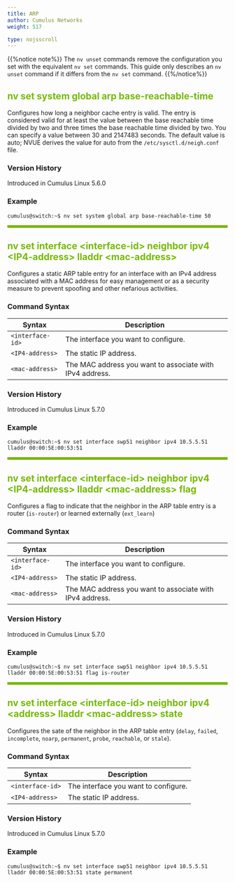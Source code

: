 ```yaml
---
title: ARP
author: Cumulus Networks
weight: 517

type: nojsscroll
---
```

<style>
h { color: RGB(118,185,0)}
</style>
{{%notice note%}}
The `nv unset` commands remove the configuration you set with the equivalent `nv set` commands. This guide only describes an `nv unset` command if it differs from the `nv set` command.
{{%/notice%}}

## <h>nv set system global arp base-reachable-time</h>

Configures how long a neighbor cache entry is valid. The entry is considered valid for at least the value between the base reachable time divided by two and three times the base reachable time divided by two. You can specify a value between 30 and 2147483 seconds. The default value is auto; NVUE derives the value for auto from the `/etc/sysctl.d/neigh.conf` file.

### Version History

Introduced in Cumulus Linux 5.6.0

### Example

```
cumulus@switch:~$ nv set system global arp base-reachable-time 50
```

<HR STYLE="BORDER: DASHED RGB(118,185,0) 0.5PX;BACKGROUND-COLOR: RGB(118,185,0);HEIGHT: 4.0PX;"/>

## <h>nv set interface \<interface-id\> neighbor ipv4 \<IP4-address\> lladdr \<mac-address\></h>

Configures a static ARP table entry for an interface with an IPv4 address associated with a MAC address for easy management or as a security measure to prevent spoofing and other nefarious activities.

### Command Syntax

| Syntax |  Description   |
| ---------  | -------------- |
| `<interface-id>` |  The interface you want to configure. |
| `<IP4-address>` |  The static IP address. |
| `<mac-address>` |  The MAC address you want to associate with IPv4 address. |

### Version History

Introduced in Cumulus Linux 5.7.0

### Example

```
cumulus@switch:~$ nv set interface swp51 neighbor ipv4 10.5.5.51 lladdr 00:00:5E:00:53:51
```

<HR STYLE="BORDER: DASHED RGB(118,185,0) 0.5PX;BACKGROUND-COLOR: RGB(118,185,0);HEIGHT: 4.0PX;"/>

## <h>nv set interface \<interface-id\> neighbor ipv4 \<IP4-address\> lladdr \<mac-address\> flag</h>

Configures a flag to indicate that the neighbor in the ARP table entry is a router (`is-router`) or learned externally (`ext_learn`)

### Command Syntax

| Syntax |  Description   |
| ---------  | -------------- |
| `<interface-id>` |  The interface you want to configure. |
| `<IP4-address>` |   The static IP address. |
| `<mac-address>` |  The MAC address you want to associate with IPv4 address. |

### Version History

Introduced in Cumulus Linux 5.7.0

### Example

```
cumulus@switch:~$ nv set interface swp51 neighbor ipv4 10.5.5.51 lladdr 00:00:5E:00:53:51 flag is-router
```

<HR STYLE="BORDER: DASHED RGB(118,185,0) 0.5PX;BACKGROUND-COLOR: RGB(118,185,0);HEIGHT: 4.0PX;"/>

## <h>nv set interface \<interface-id\> neighbor ipv4 \<address\> lladdr \<mac-address\> state</h>

Configures the sate of the neighbor in the ARP table entry (`delay`, `failed`, `incomplete`, `noarp`, `permanent`, `probe`, `reachable`, or `stale`).

### Command Syntax

| Syntax |  Description   |
| ---------  | -------------- |
| `<interface-id>` |  The interface you want to configure. |
| `<IP4-address>` |  The static IP address. |

### Version History

Introduced in Cumulus Linux 5.7.0

### Example

```
cumulus@switch:~$ nv set interface swp51 neighbor ipv4 10.5.5.51 lladdr 00:00:5E:00:53:51 state permanent
```
